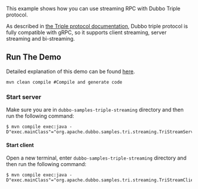 This example shows how you can use streaming RPC with Dubbo Triple protocol.

As described in [the Triple protocol documentation](https://dubbo.apache.org/zh-cn/overview/reference/protocols/triple/), Dubbo triple protocol is fully compatible with gRPC, so it supports client streaming, server streaming and bi-streaming.

## Run The Demo
Detailed explanation of this demo can be found [here](https://dubbo.apache.org/zh-cn/overview/mannual/java-sdk/quick-start).

```shell
mvn clean compile #Compile and generate code
```

### Start server
Make sure you are in `dubbo-samples-triple-streaming` directory and then run the following command:

```shell
$ mvn compile exec:java -D"exec.mainClass"="org.apache.dubbo.samples.tri.streaming.TriStreamServer"
```

#### Start client
Open a new terminal, enter `dubbo-samples-triple-streaming` directory and then run the following command:

```shell
$ mvn compile exec:java -D"exec.mainClass"="org.apache.dubbo.samples.tri.streaming.TriStreamClient"
```

